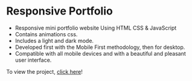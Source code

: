 # Responsive Portfolio

- Responsive mini portfolio website Using HTML CSS & JavaScript
- Contains animations css.
- Includes a light and dark mode.
- Developed first with the Mobile First methodology, then for desktop.
- Compatible with all mobile devices and with a beautiful and pleasant user interface.

To view the project, [click here](https://C:/Users/USER1/Desktop/Projects/Pro%20bono/responsive-mini-portfolio-main/responsive-mini-portfolio-main/index.html#)!
